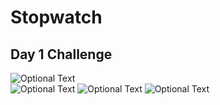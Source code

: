 # Stopwatch
## Day 1 Challenge

![Optional Text](../master/day1.gif) </br>
![Optional Text](../master/Screenshot_1.png)
![Optional Text](../master/Screenshot_2.png)
![Optional Text](../master/Screenshot_3.png)
